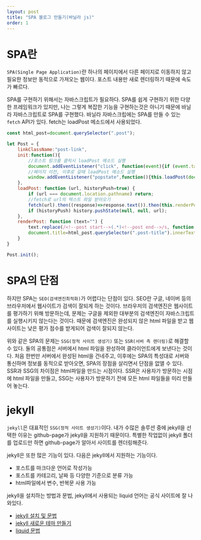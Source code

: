 ```yaml
---
layout: post
title: "SPA 블로그 만들기(바닐라 js)"
order: 1
---
```

# SPA란
`SPA(Single Page Application)`란 하나의 페이지에서 다른 페이지로 이동하지 않고 필요한 정보만 동적으로 가져오는 웹이다. 포스트 내용만 새로 렌더링하기 때문에 속도가 빠르다. 

SPA를 구현하기 위해서는 자바스크립트가 필요하다. SPA를 쉽게 구현하기 위한 다양한 프레임워크가 있지만, 나는 그렇게 복잡한 기능을 구현하는것은 아니기 때문에 바닐라 자바스크립트로 SPA를 구현했다. 바닐라 자바스크립에는 SPA를 만들 수 있는 `fetch` API가 있다. fetch는 loadPost 메소드에서 사용되었다.

```js
const html_post=document.querySelector(".post");

let Post = {
    linkClassName:"post-link",
    init:function(){
        //포스트 링크를 클릭시 loadPost 메소드 실행
        document.addEventListener("click", function(event){if (event.target.classList.contains(this.linkClassName)) this.loadPost(event.target.dataset.url, true);}.bind(this));
        //페이지 이전, 이후로 갈때 loadPost 메소드 실행
        window.addEventListener("popstate",function(){this.loadPost(document.location, false);}.bind(this))
    },
    loadPost: function (url, historyPush=true) {
        if (url === document.location.pathname) return;
        //fetch로 url의 텍스트 파일 받아오기
        fetch(url).then((response)=>response.text()).then(this.renderPost);
        if (historyPush) history.pushState(null, null, url);
    },
    renderPost: function (text="") { 
        text.replace(/<!--post start-->(.*)<!--post end-->/s, function (match, p1) { html_post.innerHTML = p1; });
        document.title=html_post.querySelector(".post-title").innerText;
    }
}

Post.init();
``` 

# SPA의 단점
하지만 SPA는 `SEO(검색엔진최적화)`가 어렵다는 단점이 있다. SEO란 구글, 네이버 등의 브라우저에서 웹사이트가 검색이 잘되게 하는 것이다. 브라우저의 검색엔진은 웹사이트를 평가하기 위해 방문하는데, 문제는 구글을 제외한 대부분의 검색엔진이 자바스크립트를 실행시키지 않는다는 것이다. 때문에 검색엔진은 완성되지 않은 html 파일을 받고 웹사이트는 낮은 평가 점수를 받게되어 검색이 잘되지 않는다.

위와 같은 SPA의 문제는 `SSG(정적 사이트 생성기)` 또는 `SSR(서버 측 렌더링)`로 해결할 수 있다. 둘의 공통점은 서버에서 html 파일을 완성하여 클라이언트에게 보낸다는 것이다. 처음 한번만 서버에서 완성된 html을 건네주고, 이후에는 SPA의 특성대로 서버와 통신하며 정보를 동적으로 받아오면, SPA의 장점을 살리면서 단점을 없앨 수 있다. SSR과 SSG의 차이점은 html파일을 만드는 시점이다. SSR은 사용자가 방문하는 시점에 html 파일을 만들고, SSG는 사용자가 방문하기 전에 모든 html 파일들을 미리 만들어 놓는다.

# jekyll
`jekyll`은 대표적인 `SSG(정적 사이트 생성기)`이다. 내가 수많은 솔루션 중에 jekyll을 선택한 이유는 github-page가 jekyll을 지원하기 때문이다. 특별한 작업없이 jekyll 폴더를 업로드만 하면 github-page가 알아서 사이트를 렌더링해준다.

jekyll은 또한 많은 기능이 있다. 다음은 jekyll에서 지원하는 기능이다.

* 포스트를 마크다운 언어로 작성가능
* 포스트를 카테고리, 날짜 등 다양한 기준으로 분류 가능
* html파일에서 변수, 반복문 사용 가능

jekyll을 설치하는 방법과 문법, jekyll에서 사용되는 liquid 언어는 공식 사이트에 잘 나와있다.
* [jekyll 설치 및 문법](https://jekyllrb-ko.github.io/docs/)
* [jekyll 새로운 테마 만들기](https://jekyllrb.com/docs/themes/#creating-a-gem-based-theme)
* [liquid 문법](https://shopify.github.io/liquid/)